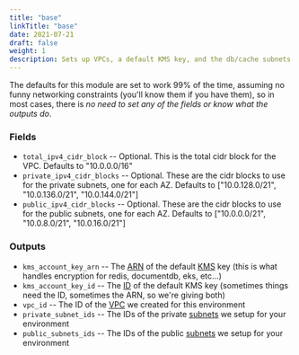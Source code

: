 ```yaml
---
title: "base"
linkTitle: "base"
date: 2021-07-21
draft: false
weight: 1
description: Sets up VPCs, a default KMS key, and the db/cache subnets for your environment
---
```


The defaults for this module are set to work 99% of the time, assuming no funny networking constraints (you'll know them
if you have them), so in most cases, there is _no need to set any of the fields or know what the outputs do_.

### Fields

- `total_ipv4_cidr_block` -- Optional. This is the total cidr block for the VPC. Defaults to "10.0.0.0/16"
- `private_ipv4_cidr_blocks` -- Optional. These are the cidr blocks to use for the private subnets, one for each AZ.
  Defaults to ["10.0.128.0/21", "10.0.136.0/21", "10.0.144.0/21"]
- `public_ipv4_cidr_blocks` -- Optional. These are the cidr blocks to use for the public subnets, one for each AZ.
  Defaults to ["10.0.0.0/21", "10.0.8.0/21", "10.0.16.0/21"]

### Outputs

- `kms_account_key_arn` -- The [ARN](https://docs.aws.amazon.com/general/latest/gr/aws-arns-and-namespaces.html) of the default
  [KMS](https://aws.amazon.com/kms/) key (this is what handles encryption for redis, documentdb, eks, etc...)
- `kms_account_key_id` -- The [ID](https://docs.aws.amazon.com/kms/latest/developerguide/find-cmk-id-arn.html) of the default
  KMS key (sometimes things need the ID, sometimes the ARN, so we're giving both)
- `vpc_id` -- The ID of the [VPC](https://docs.aws.amazon.com/vpc/latest/userguide/what-is-amazon-vpc.html) we created for
  this environment
- `private_subnet_ids` -- The IDs of the private [subnets](https://docs.aws.amazon.com/vpc/latest/userguide/VPC_Subnets.html)
  we setup for your environment
- `public_subnets_ids` -- The IDs of the public [subnets](https://docs.aws.amazon.com/vpc/latest/userguide/VPC_Subnets.html)
  we setup for your environment
